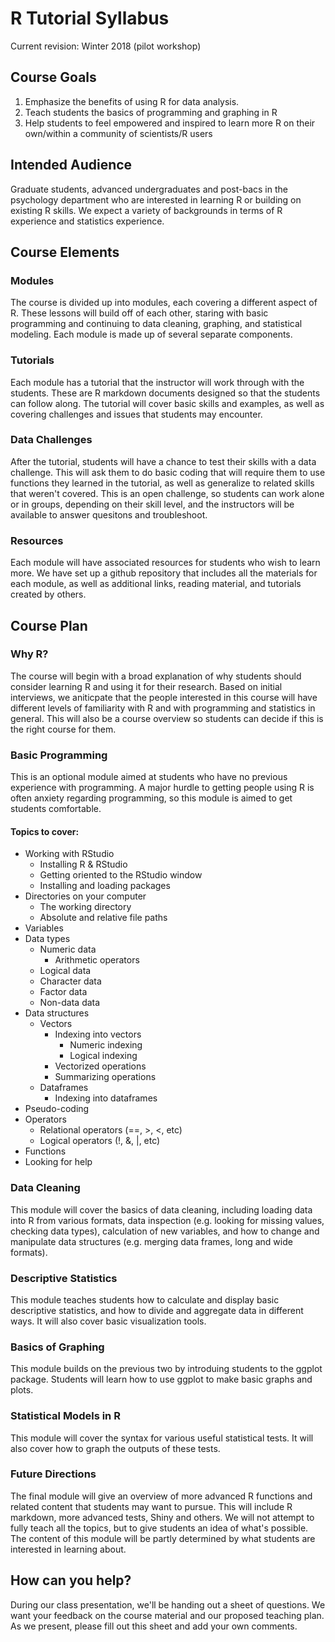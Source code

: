 # R Tutorial Syllabus

Current revision: Winter 2018 (pilot workshop)

## Course Goals

1.	Emphasize the benefits of using R for data analysis.
2.	Teach students the basics of programming and graphing in R
3.	Help students to feel empowered and inspired to learn more R on their own/within a community of scientists/R users

## Intended Audience

Graduate students, advanced undergraduates and post-bacs in the psychology department who are interested in learning R or building on existing R skills. We expect a variety of backgrounds in terms of R experience and statistics experience.

## Course Elements

### Modules

The course is divided up into modules, each covering a different aspect of R. These lessons will build off of each other, staring with basic programming and continuing to data cleaning, graphing, and statistical modeling. Each module is made up of several separate components.

### Tutorials

Each module has a tutorial that the instructor will work through with the students. These are R markdown documents designed so that the students can follow along. The tutorial will cover basic skills and examples, as well as covering challenges and issues that students may encounter.

### Data Challenges

After the tutorial, students will have a chance to test their skills with a data challenge. This will ask them to do basic coding that will require them to use functions they learned in the tutorial, as well as generalize to related skills that weren't covered. This is an open challenge, so students can work alone or in groups, depending on their skill level, and the instructors will be available to answer quesitons and troubleshoot.

### Resources

Each module will have associated resources for students who wish to learn more. We have set up a github repository that includes all the materials for each module, as well as additional links, reading material, and tutorials created by others.

## Course Plan

### Why R?

The course will begin with a broad explanation of why students should consider learning R and using it for their research. Based on initial interviews, we aniticpate that the people interested in this course will have different levels of familiarity with R and with programming and statistics in general. This will also be a course overview so students can decide if this is the right course for them.

### Basic Programming

This is an optional module aimed at students who have no previous experience with programming. A major hurdle to getting people using R is often anxiety regarding programming, so this module is aimed to get students comfortable.

#### Topics to cover:

* Working with RStudio
    + Installing R & RStudio
    + Getting oriented to the RStudio window
    + Installing and loading packages
* Directories on your computer
    + The working directory
    + Absolute and relative file paths
* Variables
* Data types
    + Numeric data
        + Arithmetic operators
    + Logical data
    + Character data
    + Factor data
    + Non-data data
* Data structures
    + Vectors
        + Indexing into vectors
            + Numeric indexing
            + Logical indexing
        + Vectorized operations
        + Summarizing operations
    + Dataframes
        + Indexing into dataframes
* Pseudo-coding
* Operators
    + Relational operators (==, >, <, etc)
    + Logical operators (!, &, |, etc)
* Functions
* Looking for help

### Data Cleaning

This module will cover the basics of data cleaning, including loading data into R from various formats, data inspection (e.g. looking for missing values, checking data types), calculation of new variables, and how to change and manipulate data structures (e.g. merging data frames, long and wide formats). 

### Descriptive Statistics

This module teaches students how to calculate and display basic descriptive statistics, and how to divide and aggregate data in different ways. It will also cover basic visualization tools.

### Basics of Graphing

This module builds on the previous two by introduing students to the ggplot package. Students will learn how to use ggplot to make basic graphs and plots.

### Statistical Models in R

This module will cover the syntax for various useful statistical tests. It will also cover how to graph the outputs of these tests.

### Future Directions

The final module will give an overview of more advanced R functions and related content that students may want to pursue. This will include R markdown, more advanced tests, Shiny and others. We will not attempt to fully teach all the topics, but to give students an idea of what's possible. The content of this module will be partly determined by what students are interested in learning about.

## How can you help?

During our class presentation, we'll be handing out a sheet of questions. We want your feedback on the course material and our proposed teaching plan. As we present, please fill out this sheet and add your own comments.
